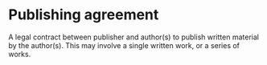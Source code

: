 # Publishing agreement
A legal contract between publisher and author(s) to publish written material by the author(s). This may involve a single written work, or a series of works.